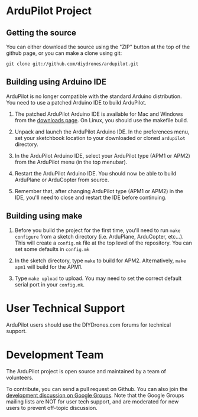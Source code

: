 # ArduPilot Project

## Getting the source

You can either download the source using the "ZIP" button at the top of the
github page, or you can make a clone using git:

```
git clone git://github.com/diydrones/ardupilot.git
```

## Building using Arduino IDE

ArduPilot is no longer compatible with the standard Arduino distribution.
You need to use a patched Arduino IDE to build ArduPilot.

1. The patched ArduPilot Arduino IDE is available for Mac and Windows from
   the [downloads page][1]. On Linux, you should use the makefile build.

2. Unpack and launch the ArduPilot Arduino IDE. In the preferences menu, set
   your sketchbook location to your downloaded or cloned `ardupilot` directory.

3. In the ArduPilot Arduino IDE, select your ArduPilot type (APM1 or APM2) from
   the ArduPilot menu (in the top menubar).

4. Restart the ArduPilot Arduino IDE. You should now be able to build ArduPlane
   or ArduCopter from source.

5. Remember that, after changing ArduPilot type (APM1 or APM2) in the IDE,
   you'll need to close and restart the IDE before continuing.

[1]: http://code.google.com/p/ardupilot-mega/downloads/list


## Building using make 

 1. Before you build the project for the first time, you'll need to run
    `make configure` from a  sketch directory (i.e. ArduPlane, ArduCopter, etc...).
    This will create a `config.mk` file at the top level of the repository. You can
    set some defaults in `config.mk`

 2. In the sketch directory, type `make` to build for APM2. Alternatively,
    `make apm1` will build for the APM1.

 3. Type `make upload` to upload. You may need to set the correct default
    serial port in your `config.mk`.

# User Technical Support

ArduPilot users should use the DIYDrones.com forums for technical support.

# Development Team

The ArduPilot project is open source and maintained by a team of volunteers.

To contribute, you can send a pull request on Github. You can also join the
[development discussion on Google Groups][2]. Note that the Google Groups
mailing lists are NOT for user tech support, and are moderated for new users to
prevent off-topic discussion.

[2]: https://groups.google.com/forum/?fromgroups#!forum/drones-discuss
